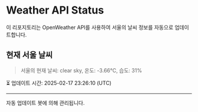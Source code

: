
# Weather API Status

이 리포지토리는 OpenWeather API를 사용하여 서울의 날씨 정보를 자동으로 업데이트합니다.

## 현재 서울 날씨
> 서울의 현재 날씨: clear sky, 온도: -3.66°C, 습도: 31%

⏳ 업데이트 시간: 2025-02-17 23:26:10 (UTC)

---
자동 업데이트 봇에 의해 관리됩니다.

